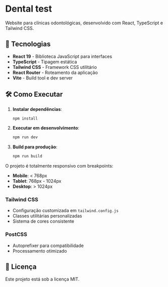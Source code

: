 # Dental test

Website para clínicas odontológicas, desenvolvido com React, TypeScript e Tailwind CSS.

## 🚀 Tecnologias

- **React 19** - Biblioteca JavaScript para interfaces
- **TypeScript** - Tipagem estática
- **Tailwind CSS** - Framework CSS utilitário
- **React Router** - Roteamento da aplicação
- **Vite** - Build tool e dev server

## 🛠️ Como Executar

1. **Instalar dependências**:

   ```bash
   npm install
   ```

2. **Executar em desenvolvimento**:

   ```bash
   npm run dev
   ```

3. **Build para produção**:
   ```bash
   npm run build
   ```

O projeto é totalmente responsivo com breakpoints:

- **Mobile**: < 768px
- **Tablet**: 768px - 1024px
- **Desktop**: > 1024px

### Tailwind CSS

- Configuração customizada em `tailwind.config.js`
- Classes utilitárias personalizadas
- Sistema de cores consistente

### PostCSS

- Autoprefixer para compatibilidade
- Processamento otimizado

## 📄 Licença

Este projeto está sob a licença MIT.
